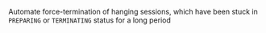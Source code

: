 Automate force-termination of hanging sessions, which have been stuck in `PREPARING` or `TERMINATING` status for a long period
